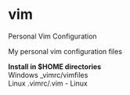 # vim
Personal Vim Configuration

My personal vim configuration files

<b>Install in $HOME directories</b><br/>
Windows _vimrc/vimfiles<br/>
Linux   .vimrc/.vim - Linux<br/>
